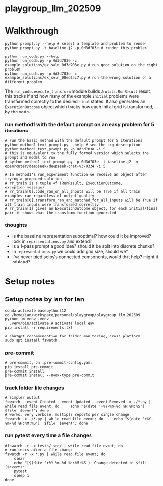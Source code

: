 # playgroup_llm_202509


# Walkthrough

```
python prompt.py --help # select a template and problem to render
python prompt.py -t baseline.j2 -p 0d3d703e # render this problem
```

```
python run_code.py --help
python run_code.py -p 0d3d703e -c example_solutions/ex_soln_0d3d703e.py # run good solution on the right problem
python run_code.py -p 0d3d703e -c example_solutions/ex_soln_08ed6ac7.py # run the wrong solution on a different problem
```

The `run_code.execute_transform` module builds a `utils.RunResult` result, this tracks if and how many of the example `initial` problems were transformed correctly to the desired `final` states. It also generates an `ExecutionOutcome` object which tracks how each initial grid is transformed, by the code.

### run method1 with the default prompt on an easy problem for 5 iterations

```
# run the basic method with the default prompt for 5 iterations
python method1_text_prompt.py --help # see the arg description
python method1_text_prompt.py -p 0d3d703e -i 5
# this is equivalent to the fully formed version which selects the prompt and model to run
# python method1_text_prompt.py -p 0d3d703e -t baseline.j2 -m openrouter/deepseek/deepseek-chat-v3-0324 -i 5

# In method1's run_experiment function we receive an object after trying a proposed solution
# rr_train is a tuple of (RunResult, ExecutionOutcome, exception_message)
# rr_train[0].code_ran_on_all_inputs will be True if all train examples ran regardless of output quality
# rr_train[0].transform_ran_and_matched_for_all_inputs will be True if all train inputs were transformed correctly
# rr_train[1] gives an ExecutionOutcome object, for each initial/final pair it shows what the transform function generated
``` 

### thoughts

* is the baseline representation suboptimal? how could it be improved? look in `representations.py` and extend?
* is a 1-pass prompt a good idea? should it be split into discrete chunks?
* in `representations.py` we could add grid size, should we?
* I've never tried scipy's connected components, would that help? might it mislead?


# Setup notes


## Setup notes by Ian for Ian

```
conda activate basepython312
cd /home/ian/workspace/personal/playgroup/playgroup_llm_202509
python -m venv .venv
. .venv/bin/activate # activate local env
pip install -r requirements.txt

# chatgpt recommendation for folder monitoring, cross platform
sudo apt install fswatch
```

### pre-commit

```
# pre-commit, on .pre-commit-config.yaml
pip install pre-commit
pre-commit install
pre-commit install --hook-type pre-commit
```

### track folder file changes

```
# simpler output
fswatch --event Created --event Updated --event Removed -x ./*.py | while read file event; do     echo "$(date '+%Y-%m-%d %H:%M:%S')  $file  $event"; done
# works, very verbose, multiple reports per single change
fswatch -x ./*.py | while read file event; do     echo "$(date '+%Y-%m-%d %H:%M:%S')  $file  $event"; done
```

### run pytest every time a file changes

```
#fswatch -r -x tests/ src/ | while read file event; do
# run tests after a file change
fswatch -r -x *.py | while read file event; do
    clear
    echo "[$(date '+%Y-%m-%d %H:%M:%S')] Change detected in $file ($event)"
    pytest
    sleep 1
done
```
